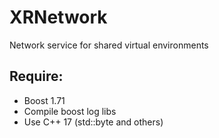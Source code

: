 # XRNetwork
Network service for shared virtual environments

## Require:
* Boost 1.71
* Compile boost log libs
* Use C++ 17 (std::byte and others)
